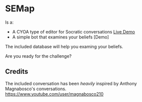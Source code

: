 # SEMap

Is a:
* A CYOA type of editor for Socratic conversations [Live Demo](http://semap.duckdns.org/)
* A simple bot that examines your beliefs [Demo]

The included database will help you examing your beliefs. 

Are you ready for the challenge?

## Credits

The included conversation has been *heavily* inspired by Anthony Magnabosco's conversations. https://www.youtube.com/user/magnabosco210 